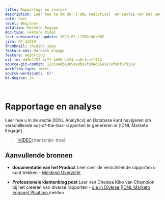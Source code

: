 ```yaml
---
title: Rapportage en analyse
description: Leer hoe te om de  [!DNL Analytics]  en sectie van het Gegevensbestand te navigeren om verschillende uit-van-de-doos rapporten in  [!DNL Marketo Engage] te trekken.
role: User
level: Beginner
solution: Marketo Engage
doc-type: Feature Video
last-substantial-update: 2023-05-11T00:00:00Z
jira: KT-13219
thumbnail: 3419295.jpeg
feature-set: Marketo Engage
feature: Reporting
exl-id: d45b2757-bc7f-4085-b374-ea8c1caf1774
source-git-commit: 1205848b1985a99b91f9d4d25e1a79f0df379589
workflow-type: tm+mt
source-wordcount: '67'
ht-degree: 2%

---
```


# Rapportage en analyse

Leer hoe u in de sectie [!DNL Analytics] en Database kunt navigeren om verschillende out-of-the-box-rapporten te genereren in [!DNL Marketo Engage] .

>[!VIDEO](https://video.tv.adobe.com/v/3419295/?learn=on){transcript=true}

## Aanvullende bronnen

* **documentatie van het Product**
Leer over de verschillende rapporten u kunt trekken - [ Meldend Overzicht ](https://experienceleague.adobe.com/docs/marketo/using/product-docs/reporting/reporting-overview.html?lang=en&amp;sdid=M7K4SLTS&amp;mv=email&amp;mv2=instreml)

* **Professionele klantenblog post**
Leer van Chelsea Kiko van Champion bij het creëren van diverse rapporten - [ die in Diverse  [!DNL Marketo Engage]  Plaatsen ](https://nation.marketo.com/t5/product-blogs/how-marketo-champion-chelsea-kiko-reports-in-various-marketo/ba-p/242627) melden
